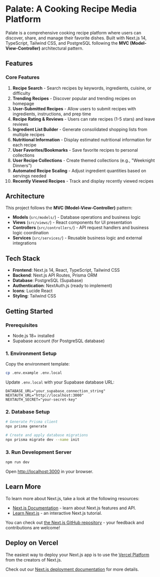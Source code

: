 # Palate: A Cooking Recipe Media Platform

Palate is a comprehensive cooking recipe platform where users can discover, share, and manage their favorite dishes. Built with Next.js 14, TypeScript, Tailwind CSS, and PostgreSQL following the **MVC (Model-View-Controller)** architectural pattern.

## Features

### Core Features

1. **Recipe Search** - Search recipes by keywords, ingredients, cuisine, or difficulty
2. **Trending Recipes** - Discover popular and trending recipes on homepage
3. **User-Submitted Recipes** - Allow users to submit recipes with ingredients, instructions, and prep time
4. **Recipe Rating & Reviews** - Users can rate recipes (1-5 stars) and leave reviews
5. **Ingredient List Builder** - Generate consolidated shopping lists from multiple recipes
6. **Nutritional Information** - Display estimated nutritional information for each recipe
7. **User Favorites/Bookmarks** - Save favorite recipes to personal collections
8. **User Recipe Collections** - Create themed collections (e.g., "Weeknight Dinners")
9. **Automated Recipe Scaling** - Adjust ingredient quantities based on servings needed
10. **Recently Viewed Recipes** - Track and display recently viewed recipes

## Architecture

This project follows the **MVC (Model-View-Controller)** pattern:

- **Models** (`src/models/`) - Database operations and business logic
- **Views** (`src/views/`) - React components for UI presentation
- **Controllers** (`src/controllers/`) - API request handlers and business logic coordination
- **Services** (`src/services/`) - Reusable business logic and external integrations

## Tech Stack

- **Frontend**: Next.js 14, React, TypeScript, Tailwind CSS
- **Backend**: Next.js API Routes, Prisma ORM
- **Database**: PostgreSQL (Supabase)
- **Authentication**: NextAuth.js (ready to implement)
- **Icons**: Lucide React
- **Styling**: Tailwind CSS

## Getting Started

### Prerequisites

- Node.js 18+ installed
- Supabase account (for PostgreSQL database)

### 1. Environment Setup

Copy the environment template:

```bash
cp .env.example .env.local
```

Update `.env.local` with your Supabase database URL:

```env
DATABASE_URL="your_supabase_connection_string"
NEXTAUTH_URL="http://localhost:3000"
NEXTAUTH_SECRET="your-secret-key"
```

### 2. Database Setup

```bash
# Generate Prisma client
npx prisma generate

# Create and apply database migrations
npx prisma migrate dev --name init
```

### 3. Run Development Server

```bash
npm run dev
```

Open [http://localhost:3000](http://localhost:3000) in your browser.

## Learn More

To learn more about Next.js, take a look at the following resources:

- [Next.js Documentation](https://nextjs.org/docs) - learn about Next.js features and API.
- [Learn Next.js](https://nextjs.org/learn) - an interactive Next.js tutorial.

You can check out [the Next.js GitHub repository](https://github.com/vercel/next.js) - your feedback and contributions are welcome!

## Deploy on Vercel

The easiest way to deploy your Next.js app is to use the [Vercel Platform](https://vercel.com/new?utm_medium=default-template&filter=next.js&utm_source=create-next-app&utm_campaign=create-next-app-readme) from the creators of Next.js.

Check out our [Next.js deployment documentation](https://nextjs.org/docs/app/building-your-application/deploying) for more details.
